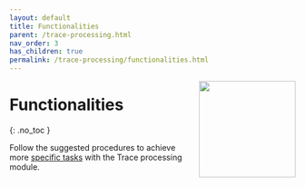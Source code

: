 ```yaml
---
layout: default
title: Functionalities
parent: /trace-processing.html
nav_order: 3
has_children: true
permalink: /trace-processing/functionalities.html
---
```


<img src="../assets/images/logos/logo-trace-processing_400px.png" width="170" style="float:right; margin-left: 15px;"/>

# Functionalities
{: .no_toc }

Follow the suggested procedures to achieve more <u>specific tasks</u> with the Trace processing module.